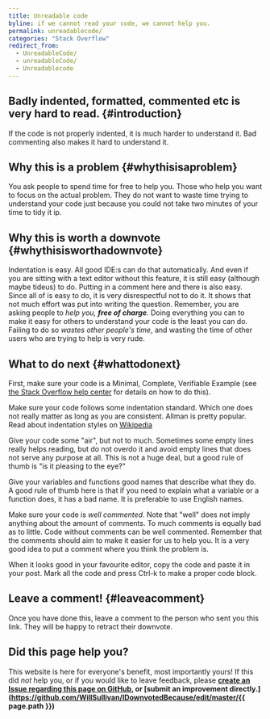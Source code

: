 ```yaml
---
title: Unreadable code
byline: if we cannot read your code, we cannot help you.
permalink: unreadablecode/
categories: "Stack Overflow"
redirect_from:
  - UnreadableCode/
  - unreadableCode/
  - Unreadablecode
---
```

## Badly indented, formatted, commented etc is very hard to read. {#introduction}
If the code is not properly indented, it is much harder to understand it. Bad commenting also makes it hard to understand it.

## Why this is a problem {#whythisisaproblem}
You ask people to spend time for free to help you. Those who help you want to focus on the actual problem. They do not want to waste time trying to understand your code just because you could not take two minutes of your time to tidy it ip. 

## Why this is worth a downvote {#whythisisworthadownvote}
Indentation is easy. All good IDE:s can do that automatically. And even if you are sitting with a text editor without this feature, it is still easy (although maybe tideus) to do. Putting in a comment here and there is also easy. Since all of is easy to do, it is very disrespectful not to do it. It shows that not much effort was put into writing the question. Remember, you are asking people to *help you,* ***free of charge***.  Doing everything you can to make it easy for others to understand your code is the least you can do. Failing to do so *wastes other people's time*, and wasting the time of other users who are trying to help is very rude.

## What to do next {#whattodonext}
First, make sure your code is a Minimal, Complete, Verifiable Example (see [the Stack Overflow help center](https://stackoverflow.com/help/mcve) for details on how to do this).

Make sure your code follows some indentation standard. Which one does not really matter as long as you are consistent. Allman is pretty popular. Read about indentation styles on [Wikipedia](https://en.wikipedia.org/wiki/Indentation_style)

Give your code some "air", but not to much. Sometimes some empty lines really helps reading, but do not overdo it and avoid empty lines that does not serve any purpose at all. This is not a huge deal, but a good rule of thumb is "is it pleasing to the eye?"

Give your variables and functions good names that describe what they do. A good rule of thumb here is that if you need to explain what a variable or a function does, it has a bad name. It is preferable to use English names.

Make sure your code is *well commented*. Note that "well" does not imply anything about the amount of comments. To much comments is equally bad as to little. Code without comments can be well commented. Remember that the comments should aim to make it easier for us to help you. It is a very good idea to put a comment where you think the problem is. 

When it looks good in your favourite editor, copy the code and paste it in your post. Mark all the code and press Ctrl-k to make a proper code block.


## Leave a comment! {#leaveacomment}
Once you have done this, leave a comment to the person who sent you this link. They will be happy to retract their downvote.

## Did this page help you?
This website is here for everyone's benefit, most importantly yours! If this did <i>not</i> help you, or if you would
like to leave feedback, please **[create an Issue regarding this page on GitHub,](https://github.com/WillSullivan/IDownvotedBecause/issues/new) or [submit an improvement directly.](https://github.com/WillSullivan/IDownvotedBecause/edit/master/{{ page.path }})**
